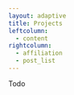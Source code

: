 ```yaml
---
layout: adaptive
title: Projects
leftcolumn:
  - content
rightcolumn:
  - affiliation
  - post_list
---
```


Todo
